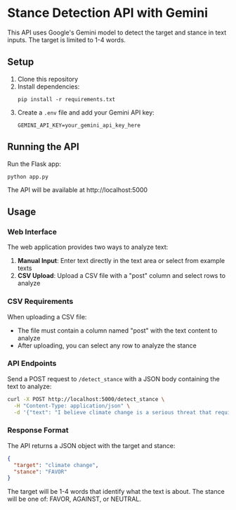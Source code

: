 # Stance Detection API with Gemini

This API uses Google's Gemini model to detect the target and stance in text inputs. The target is limited to 1-4 words.

## Setup

1. Clone this repository
2. Install dependencies:
   ```
   pip install -r requirements.txt
   ```
3. Create a `.env` file and add your Gemini API key:
   ```
   GEMINI_API_KEY=your_gemini_api_key_here
   ```

## Running the API

Run the Flask app:
```
python app.py
```

The API will be available at http://localhost:5000

## Usage

### Web Interface

The web application provides two ways to analyze text:

1. **Manual Input**: Enter text directly in the text area or select from example texts
2. **CSV Upload**: Upload a CSV file with a "post" column and select rows to analyze

### CSV Requirements

When uploading a CSV file:
- The file must contain a column named "post" with the text content to analyze
- After uploading, you can select any row to analyze the stance

### API Endpoints

Send a POST request to `/detect_stance` with a JSON body containing the text to analyze:

```bash
curl -X POST http://localhost:5000/detect_stance \
  -H "Content-Type: application/json" \
  -d '{"text": "I believe climate change is a serious threat that requires immediate action."}'
```

### Response Format

The API returns a JSON object with the target and stance:

```json
{
  "target": "climate change",
  "stance": "FAVOR"
}
```

The target will be 1-4 words that identify what the text is about.
The stance will be one of: FAVOR, AGAINST, or NEUTRAL. 